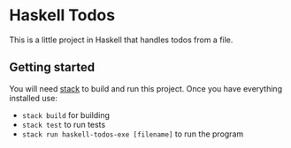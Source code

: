 # Haskell Todos

This is a little project in Haskell that handles todos from a file.

## Getting started

You will need [stack](https://docs.haskellstack.org/en/stable/README/) to build and run this project.
Once you have everything installed use:

- `stack build` for building
- `stack test` to run tests
- `stack run haskell-todos-exe [filename]` to run the program
